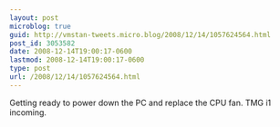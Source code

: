```yaml
---
layout: post
microblog: true
guid: http://vmstan-tweets.micro.blog/2008/12/14/1057624564.html
post_id: 3053582
date: 2008-12-14T19:00:17-0600
lastmod: 2008-12-14T19:00:17-0600
type: post
url: /2008/12/14/1057624564.html
---
```

Getting ready to power down the PC and replace the CPU fan. TMG i1 incoming.
